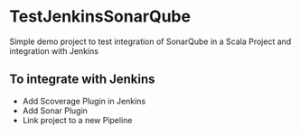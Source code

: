 # TestJenkinsSonarQube

Simple demo project to test integration of SonarQube in a Scala Project and integration with Jenkins

## To integrate with Jenkins

- Add Scoverage Plugin in Jenkins
- Add Sonar Plugin
- Link project to a new Pipeline
